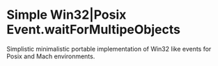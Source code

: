 Simple Win32\|Posix Event.waitForMultipeObjects
===============================================

Simplistic minimalistic portable implementation of Win32 like events for Posix
and Mach environments.


